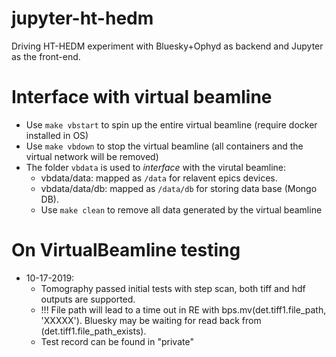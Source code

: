 # jupyter-ht-hedm
Driving HT-HEDM experiment with Bluesky+Ophyd as backend and Jupyter as the front-end.

# Interface with virtual beamline

* Use `make vbstart` to spin up the entire virtual beamline (require docker installed in OS)
* Use `make vbdown` to stop the virtual beamline (all containers and the virtual network will be removed)
* The folder `vbdata` is used to _interface_ with the virutal beamline:
  * vbdata/data: mapped as `/data` for relavent epics devices.
  * vbdata/data/db: mapped as `/data/db` for storing data base (Mongo DB).
  * Use `make clean` to remove all data generated by the virtual beamline

# On VirtualBeamline testing
* 10-17-2019: 
   * Tomography passed initial tests with step scan, both tiff and hdf outputs are supported.
   * !!! File path will lead to a time out in RE with bps.mv(det.tiff1.file_path, 'XXXXX'). Bluesky may be waiting for read back from (det.tiff1.file_path_exists).
   * Test record can be found in "private"
   

